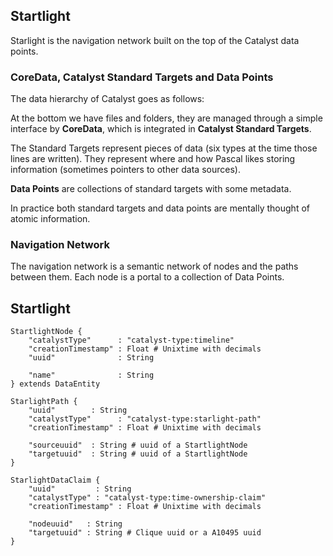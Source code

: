 ## Startlight

Starlight is the navigation network built on the top of the Catalyst data points.

### CoreData, Catalyst Standard Targets and Data Points

The data hierarchy of Catalyst goes as follows:

At the bottom we have files and folders, they are managed through a simple interface by **CoreData**, which is integrated in **Catalyst Standard Targets**.

The Standard Targets represent pieces of data (six types at the time those lines are written). They represent where and how Pascal likes storing information (sometimes pointers to other data sources).

**Data Points** are collections of standard targets with some metadata.

In practice both standard targets and data points are mentally thought of atomic information.

### Navigation Network

The navigation network is a semantic network of nodes and the paths between them. Each node is a portal to a collection of Data Points.

## Startlight

```
StartlightNode {
    "catalystType"      : "catalyst-type:timeline"
    "creationTimestamp" : Float # Unixtime with decimals
    "uuid"              : String

    "name"              : String
} extends DataEntity

StarlightPath {
    "uuid"        : String
    "catalystType"      : "catalyst-type:starlight-path"
    "creationTimestamp" : Float # Unixtime with decimals

    "sourceuuid"  : String # uuid of a StartlightNode
    "targetuuid"  : String # uuid of a StartlightNode
}

StarlightDataClaim {
    "uuid"         : String
    "catalystType" : "catalyst-type:time-ownership-claim"
    "creationTimestamp" : Float # Unixtime with decimals

    "nodeuuid"   : String
    "targetuuid" : String # Clique uuid or a A10495 uuid
}
```
